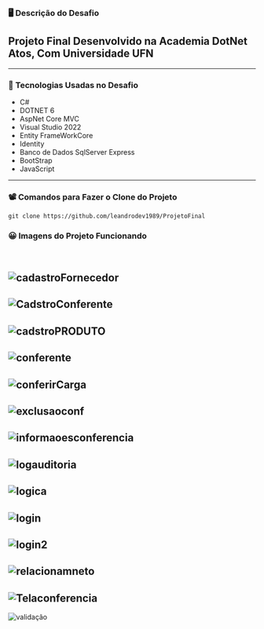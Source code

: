 ### 🖥️ Descrição do Desafio 
## Projeto Final Desenvolvido na Academia DotNet Atos, Com  Universidade UFN
----
###  🔨 Tecnologias Usadas no Desafio

- C# 
- DOTNET 6
- AspNet Core MVC
- Visual Studio 2022
- Entity FrameWorkCore
- Identity
- Banco de Dados SqlServer Express
- BootStrap
- JavaScript
----

### 📽️ Comandos para Fazer o Clone do Projeto
```
git clone https://github.com/leandrodev1989/ProjetoFinal
```
### 😀 Imagens do Projeto Funcionando
<br>

 ![cadastroFornecedor](https://user-images.githubusercontent.com/83560879/179794434-2595f4cf-f3b7-412d-93b7-e30f7f57e40d.png)
<br>
----
 ![CadstroConferente](https://user-images.githubusercontent.com/83560879/179794440-cea08e69-d4fe-4f0a-86f0-5badf271542d.png)
<br>
----
 ![cadstroPRODUTO](https://user-images.githubusercontent.com/83560879/179794446-3b9218dd-d85a-4664-a78a-b0494f20a0c2.png)
<br>
----
 ![conferente](https://user-images.githubusercontent.com/83560879/179794449-ec456797-7925-43c5-80d1-b3f695d741ef.png)
<br>
----
![conferirCarga](https://user-images.githubusercontent.com/83560879/179794452-3e310761-8e34-44eb-9dd0-998f53c1bd11.png)
<br>
----
![exclusaoconf](https://user-images.githubusercontent.com/83560879/179794455-6de45770-71bc-4a52-b3e4-a6f5b988994f.png)
<br>
----
![informaoesconferencia](https://user-images.githubusercontent.com/83560879/179794456-ccbc6c07-7b0d-4f9c-8a69-ddb2c97443d9.png)
<br>
----
![logauditoria](https://user-images.githubusercontent.com/83560879/179794460-59b3f441-253e-40dd-8a95-083b65604865.png)
<br>
----
![logica](https://user-images.githubusercontent.com/83560879/179794463-e6c172fd-ba4e-4180-8a93-800443025fc1.png)
<br>
----
![login](https://user-images.githubusercontent.com/83560879/179794466-9586b849-2b5d-4a51-93fc-8a6f6bdbf1fb.png)
<br>
----
![login2](https://user-images.githubusercontent.com/83560879/179794467-f1340204-5f80-4a2f-b0a3-ce3dcb9ede00.png)
<br>
----
![relacionamneto](https://user-images.githubusercontent.com/83560879/179794470-17efb2db-74dc-475a-aa52-21b3728a311d.png)
<br>
----
![Telaconferencia](https://user-images.githubusercontent.com/83560879/179794472-d3e0e712-6062-4f7d-a85a-ded5e13520f6.png)
<br>
----
![validação](https://user-images.githubusercontent.com/83560879/179794475-aee8945c-a111-4fa0-97ea-eb56f6965286.png)
